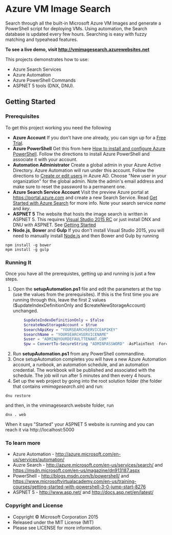 Azure VM Image Search
=======

Search through all the built-in Microsoft Azure VM Images
and generate a PowerShell script for deploying VMs. Using
automation, the Search database is updated every few hours.
Searching is easy with fuzzy matching and typeahead features.

**To see a live demo, visit http://vmimagesearch.azurewebsites.net**

This projects demonstrates how to use:
* Azure Search Services
* Azure Automation
* Azure PowerShell Commands
* ASPNET 5 tools (DNX, DNU).

Getting Started
----

### Prerequisites
To get this project working you need the following
* __Azure Account__ If you don't have one already, you can sign up for a [Free Trial](http://azure.microsoft.com/en-us/pricing/free-trial).
* __Azure PowerShell__ Get this from here [How to install and configure Azure PowerShell](https://azure.microsoft.com/en-us/documentation/articles/powershell-install-configure).
Follow the directions to install Azure PowerShell and associate it with your account.
* __Automation Administrator__ Create a global admin in your Azure Active Directory. Azure Automation will run under this account.
Follow the directions to [Create or edit users](https://msdn.microsoft.com/en-us/library/azure/hh967632.aspx) in Azure AD. Choose "New user in your organization" for the global admin. Note the admin's email address and make sure to reset the password to a permanent one. 
* __Azure Search Service Account__ Visit the preview Azure portal at https://portal.azure.com and create a new Search Service. Read [Get Started with Azure Search](https://azure.microsoft.com/en-us/documentation/articles/search-get-started) for more info. Note your search service _name_ and _key_.
* __ASPNET 5__ The website that hosts the image search is written in ASPNET 5. This requires [Visual Studio 2015 RC](https://www.visualstudio.com/en-us/downloads/visual-studio-2015-downloads-vs.aspx) or just install DNX and DNU with ASPNET. See [Getting Started](http://docs.asp.net/en/latest/getting-started)
* __Node.js__, __Bower__ and __Gulp__ If you don't install Visual Studio 2015, you will need to manually install [Node.js](https://nodejs.org/download/) and then Bower and Gulp by running
```batchfile
npm install -g bower
mpm install -g gulp
```  

### Running It

Once you have all the prerequistes, getting up and running is just a few steps.

1. Open the __setupAutomation.ps1__ file and edit the parameters at the top (use the values from the prerequisites). If this is the first time you are running through this, 
leave the first 2 values ($updateIndexDefinitionOnly and $createNewStorageAccount) unchanged.
```powershell
		$updateIndexDefinitionOnly = $false									
		$createNewStorageAccount = $true									
		$searchApiKey = "YOURSEARCHSERVICEAPIKEY"
		$searchName = "YOURSEARCHSERVICENAME"
		$user = "ADMIN@YOURDEFAULTTENANT.COM"
		$pw = ConvertTo-SecureString "ADMINPASSWORD" -AsPlainText -Force
```
2. Run __setupAutomation.ps1__ from any PowerShell commandline.
3. Once setupAutomation completes you will have a new Azure Automation account, a runbook, an automation schedule, and an automation credential.
The workbook will be published and associated with the schedule. The job will run after 5 minutes and then every 4 hours.
4. Set up the web project by going into the root solution folder (the folder that contains _vmimagesearch.sln_) and run:
```batchfile
dnu restore
```
and then, in the vmimagesearch.website folder, run
```batchfile
dnx . web
```
When it says "Started" your ASPNET 5 website is running and you can reach it via http://localhost:5000

### To learn more

* Azure Automation - http://azure.microsoft.com/en-us/services/automation/
* Auzre Search - http://azure.microsoft.com/en-us/services/search/ and https://msdn.microsoft.com/en-us/magazine/dn913187.aspx
* PowerShell - http://blogs.msdn.com/b/powershell/ and https://www.microsoftvirtualacademy.com/en-us/training-courses/getting-started-with-powershell-3-0-jump-start-8276
* ASPNET 5 - http://www.asp.net/ and http://docs.asp.net/en/latest/

### Copyright and License
- Copyright &copy; Microsoft Corporation 2015
- Released under the MIT License (MIT)
- Please see LICENSE for more information.